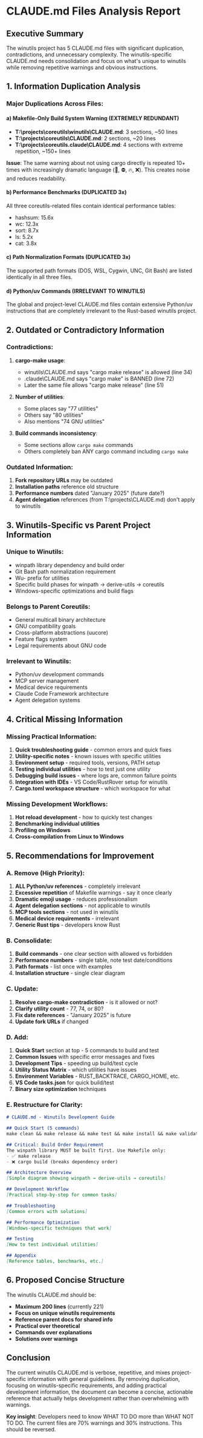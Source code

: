 # CLAUDE.md Files Analysis Report

## Executive Summary

The winutils project has 5 CLAUDE.md files with significant duplication, contradictions, and unnecessary complexity. The winutils-specific CLAUDE.md needs consolidation and focus on what's unique to winutils while removing repetitive warnings and obvious instructions.

## 1. Information Duplication Analysis

### Major Duplications Across Files:

#### a) Makefile-Only Build System Warning (EXTREMELY REDUNDANT)

- **T:\\projects\\coreutils\\winutils\\CLAUDE.md**: 3 sections, ~50 lines
- **T:\\projects\\coreutils\\CLAUDE.md**: 2 sections, ~20 lines
- **T:\\projects\\coreutils.claude\\CLAUDE.md**: 4 sections with extreme repetition, ~150+ lines

**Issue**: The same warning about not using cargo directly is repeated 10+ times with increasingly dramatic language (🚨, ⛔, 🔥, ❌). This creates noise and reduces readability.

#### b) Performance Benchmarks (DUPLICATED 3x)

All three coreutils-related files contain identical performance tables:

- hashsum: 15.6x
- wc: 12.3x
- sort: 8.7x
- ls: 5.2x
- cat: 3.8x

#### c) Path Normalization Formats (DUPLICATED 3x)

The supported path formats (DOS, WSL, Cygwin, UNC, Git Bash) are listed identically in all three files.

#### d) Python/uv Commands (IRRELEVANT TO WINUTILS)

The global and project-level CLAUDE.md files contain extensive Python/uv instructions that are completely irrelevant to the Rust-based winutils project.

## 2. Outdated or Contradictory Information

### Contradictions:

1. **cargo-make usage**:

   - winutils\\CLAUDE.md says "cargo make release" is allowed (line 34)
   - .claude\\CLAUDE.md says "cargo make" is BANNED (line 72)
   - Later the same file allows "cargo make release" (line 51)

1. **Number of utilities**:

   - Some places say "77 utilities"
   - Others say "80 utilities"
   - Also mentions "74 GNU utilities"

1. **Build commands inconsistency**:

   - Some sections allow `cargo make` commands
   - Others completely ban ANY cargo command including `cargo make`

### Outdated Information:

1. **Fork repository URLs** may be outdated
1. **Installation paths** reference old structure
1. **Performance numbers** dated "January 2025" (future date?)
1. **Agent delegation** references (from T:\\projects\\CLAUDE.md) don't apply to winutils

## 3. Winutils-Specific vs Parent Project Information

### Unique to Winutils:

- winpath library dependency and build order
- Git Bash path normalization requirement
- Wu- prefix for utilities
- Specific build phases for winpath → derive-utils → coreutils
- Windows-specific optimizations and build flags

### Belongs to Parent Coreutils:

- General multicall binary architecture
- GNU compatibility goals
- Cross-platform abstractions (uucore)
- Feature flags system
- Legal requirements about GNU code

### Irrelevant to Winutils:

- Python/uv development commands
- MCP server management
- Medical device requirements
- Claude Code Framework architecture
- Agent delegation systems

## 4. Critical Missing Information

### Missing Practical Information:

1. **Quick troubleshooting guide** - common errors and quick fixes
1. **Utility-specific notes** - known issues with specific utilities
1. **Environment setup** - required tools, versions, PATH setup
1. **Testing individual utilities** - how to test just one utility
1. **Debugging build issues** - where logs are, common failure points
1. **Integration with IDEs** - VS Code/RustRover setup for winutils
1. **Cargo.toml workspace structure** - which workspace for what

### Missing Development Workflows:

1. **Hot reload development** - how to quickly test changes
1. **Benchmarking individual utilities**
1. **Profiling on Windows**
1. **Cross-compilation from Linux to Windows**

## 5. Recommendations for Improvement

### A. Remove (High Priority):

1. **ALL Python/uv references** - completely irrelevant
1. **Excessive repetition** of Makefile warnings - say it once clearly
1. **Dramatic emoji usage** - reduces professionalism
1. **Agent delegation sections** - not applicable to winutils
1. **MCP tools sections** - not used in winutils
1. **Medical device requirements** - irrelevant
1. **Generic Rust tips** - developers know Rust

### B. Consolidate:

1. **Build commands** - one clear section with allowed vs forbidden
1. **Performance numbers** - single table, note test date/conditions
1. **Path formats** - list once with examples
1. **Installation structure** - single clear diagram

### C. Update:

1. **Resolve cargo-make contradiction** - is it allowed or not?
1. **Clarify utility count** - 77, 74, or 80?
1. **Fix date references** - "January 2025" is future
1. **Update fork URLs** if changed

### D. Add:

1. **Quick Start** section at top - 5 commands to build and test
1. **Common Issues** with specific error messages and fixes
1. **Development Tips** - speeding up build/test cycle
1. **Utility Status Matrix** - which utilities have issues
1. **Environment Variables** - RUST_BACKTRACE, CARGO_HOME, etc.
1. **VS Code tasks.json** for quick build/test
1. **Binary size optimization** techniques

### E. Restructure for Clarity:

```markdown
# CLAUDE.md - Winutils Development Guide

## Quick Start (5 commands)
make clean && make release && make test && make install && make validate-all-77

## Critical: Build Order Requirement
The winpath library MUST be built first. Use Makefile only:
- ✅ make release
- ❌ cargo build (breaks dependency order)

## Architecture Overview
[Simple diagram showing winpath → derive-utils → coreutils]

## Development Workflow
[Practical step-by-step for common tasks]

## Troubleshooting
[Common errors with solutions]

## Performance Optimization
[Windows-specific techniques that work]

## Testing
[How to test individual utilities]

## Appendix
[Reference tables, benchmarks, etc.]
```

## 6. Proposed Concise Structure

The winutils CLAUDE.md should be:

- **Maximum 200 lines** (currently 221)
- **Focus on unique winutils requirements**
- **Reference parent docs for shared info**
- **Practical over theoretical**
- **Commands over explanations**
- **Solutions over warnings**

## Conclusion

The current winutils CLAUDE.md is verbose, repetitive, and mixes project-specific information with general guidelines. By removing duplication, focusing on winutils-specific requirements, and adding practical development information, the document can become a concise, actionable reference that actually helps development rather than overwhelming with warnings.

**Key insight**: Developers need to know WHAT TO DO more than WHAT NOT TO DO. The current files are 70% warnings and 30% instructions. This should be reversed.
